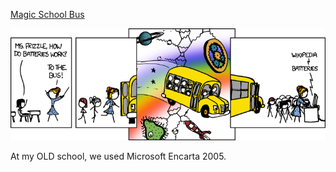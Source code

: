 [Magic School Bus](https://xkcd.com/911)

![Magic School Bus](./random_comic.png)

At my OLD school, we used Microsoft Encarta 2005.

